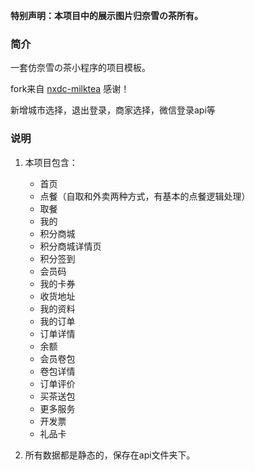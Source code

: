 **特别声明：本项目中的展示图片归奈雪の茶所有。**

### 简介

一套仿奈雪の茶小程序的项目模板。

fork来自 [nxdc-milktea](https://gitee.com/caoyang/nxdc-milktea) 感谢！

新增城市选择，退出登录，商家选择，微信登录api等

### 说明

1. 本项目包含：

	- 首页
	- 点餐（自取和外卖两种方式，有基本的点餐逻辑处理）
	- 取餐
	- 我的
	- 积分商城
	- 积分商城详情页
	- 积分签到
	- 会员码
	- 我的卡券
	- 收货地址
	- 我的资料
	- 我的订单
	- 订单详情
	- 余额
	- 会员卷包
	- 卷包详情
	- 订单评价
	- 买茶送包
	- 更多服务
	- 开发票
	- 礼品卡

2. 所有数据都是静态的，保存在api文件夹下。
